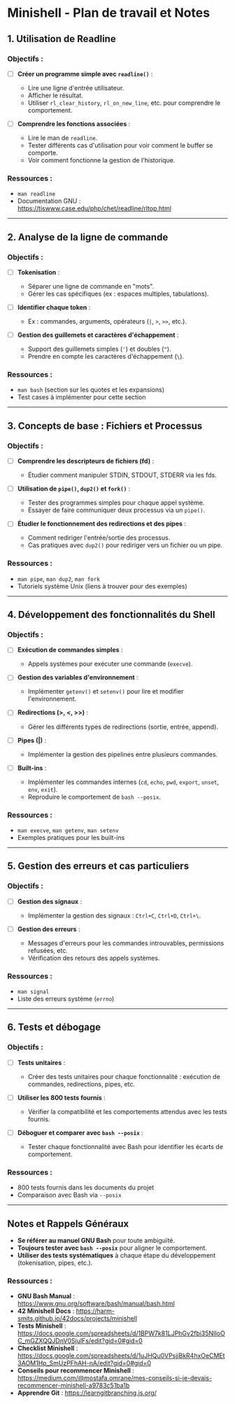 # Minishell - Plan de travail et Notes

## 1. Utilisation de Readline
### Objectifs :
- [ ] **Créer un programme simple avec `readline()`** :
  - Lire une ligne d'entrée utilisateur.
  - Afficher le résultat.
  - Utiliser `rl_clear_history`, `rl_on_new_line`, etc. pour comprendre le comportement.
  
- [ ] **Comprendre les fonctions associées** :
  - Lire le man de `readline`.
  - Tester différents cas d'utilisation pour voir comment le buffer se comporte.
  - Voir comment fonctionne la gestion de l'historique.

### Ressources :
- `man readline`
- Documentation GNU : https://tiswww.case.edu/php/chet/readline/rltop.html

---

## 2. Analyse de la ligne de commande
### Objectifs :
- [ ] **Tokenisation** :
  - Séparer une ligne de commande en "mots".
  - Gérer les cas spécifiques (ex : espaces multiples, tabulations).
  
- [ ] **Identifier chaque token** :
  - Ex : commandes, arguments, opérateurs (`|`, `>`, `>>`, etc.).
  
- [ ] **Gestion des guillemets et caractères d'échappement** :
  - Support des guillemets simples (`'`) et doubles (`"`).
  - Prendre en compte les caractères d'échappement (`\`).

### Ressources :
- `man bash` (section sur les quotes et les expansions)
- Test cases à implémenter pour cette section

---

## 3. Concepts de base : Fichiers et Processus
### Objectifs :
- [ ] **Comprendre les descripteurs de fichiers (fd)** :
  - Étudier comment manipuler STDIN, STDOUT, STDERR via les fds.
  
- [ ] **Utilisation de `pipe()`, `dup2()` et `fork()`** :
  - Tester des programmes simples pour chaque appel système.
  - Essayer de faire communiquer deux processus via un `pipe()`.
  
- [ ] **Étudier le fonctionnement des redirections et des pipes** :
  - Comment rediriger l'entrée/sortie des processus.
  - Cas pratiques avec `dup2()` pour rediriger vers un fichier ou un pipe.

### Ressources :
- `man pipe`, `man dup2`, `man fork`
- Tutoriels système Unix (liens à trouver pour des exemples)

---

## 4. Développement des fonctionnalités du Shell
### Objectifs :
- [ ] **Exécution de commandes simples** :
  - Appels systèmes pour exécuter une commande (`execve`).
  
- [ ] **Gestion des variables d'environnement** :
  - Implémenter `getenv()` et `setenv()` pour lire et modifier l'environnement.
  
- [ ] **Redirections (>, <, >>)** :
  - Gérer les différents types de redirections (sortie, entrée, append).
  
- [ ] **Pipes (|)** :
  - Implémenter la gestion des pipelines entre plusieurs commandes.
  
- [ ] **Built-ins** :
  - Implémenter les commandes internes (`cd`, `echo`, `pwd`, `export`, `unset`, `env`, `exit`).
  - Reproduire le comportement de `bash --posix`.

### Ressources :
- `man execve`, `man getenv`, `man setenv`
- Exemples pratiques pour les built-ins

---

## 5. Gestion des erreurs et cas particuliers
### Objectifs :
- [ ] **Gestion des signaux** :
  - Implémenter la gestion des signaux : `Ctrl+C`, `Ctrl+D`, `Ctrl+\`.
  
- [ ] **Gestion des erreurs** :
  - Messages d'erreurs pour les commandes introuvables, permissions refusées, etc.
  - Vérification des retours des appels systèmes.

### Ressources :
- `man signal`
- Liste des erreurs système (`errno`)

---

## 6. Tests et débogage
### Objectifs :
- [ ] **Tests unitaires** :
  - Créer des tests unitaires pour chaque fonctionnalité : exécution de commandes, redirections, pipes, etc.
  
- [ ] **Utiliser les 800 tests fournis** :
  - Vérifier la compatibilité et les comportements attendus avec les tests fournis.
  
- [ ] **Déboguer et comparer avec `bash --posix`** :
  - Tester chaque fonctionnalité avec Bash pour identifier les écarts de comportement.

### Ressources :
- 800 tests fournis dans les documents du projet
- Comparaison avec Bash via `--posix`

---

## Notes et Rappels Généraux
- **Se référer au manuel GNU Bash** pour toute ambiguïté.
- **Toujours tester avec `bash --posix`** pour aligner le comportement.
- **Utiliser des tests systématiques** à chaque étape du développement (tokenisation, pipes, etc.).

### Ressources :
- **GNU Bash Manual** : https://www.gnu.org/software/bash/manual/bash.html
- **42 Minishell Docs** : https://harm-smits.github.io/42docs/projects/minishell
- **Tests Minishell** : https://docs.google.com/spreadsheets/d/1BPW7k81LJPhGv2fbi35NIIoOC_mGZXQQJDnV0SjulFs/edit?gid=0#gid=0
- **Checklist Minishell** : https://docs.google.com/spreadsheets/d/1uJHQu0VPsjjBkR4hxOeCMEt3AOM1Hp_SmUzPFhAH-nA/edit?gid=0#gid=0
- **Conseils pour recommencer Minishell** : https://medium.com/@mostafa.omrane/mes-conseils-si-je-devais-recommencer-minishell-a9783c51ba1b
- **Apprendre Git** : https://learngitbranching.js.org/
